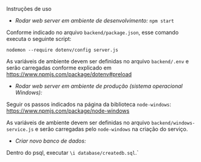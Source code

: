 Instruções de uso

* *Rodar web server em ambiente de desenvolvimento:* `npm start`

Conforme indicado no arquivo `backend/package.json`, esse comando executa o seguinte script:

`nodemon --require dotenv/config server.js`

As variáveis de ambiente devem ser definidas no arquivo `backend/.env` e serão carregadas conforme explicado em https://www.npmjs.com/package/dotenv#preload

* *Rodar web server em ambiente de produção (sistema operacional Windows):*

Seguir os passos indicados na página da biblioteca `node-windows`: https://www.npmjs.com/package/node-windows

As variáveis de ambiente devem ser definidas no arquivo `backend/windows-service.js` e serão carregadas pelo `node-windows` na criação do serviço.


* *Criar novo banco de dados:*

Dentro do psql, executar `\i database/createdb.sql`.`
